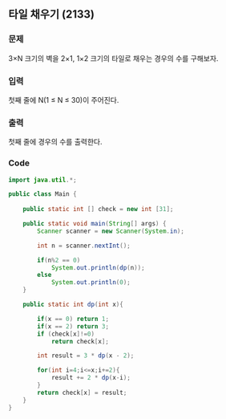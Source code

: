 ## 타일 채우기 (2133)

### 문제

3×N 크기의 벽을 2×1, 1×2 크기의 타일로 채우는 경우의 수를 구해보자.



### 입력

첫째 줄에 N(1 ≤ N ≤ 30)이 주어진다.



### 출력

첫째 줄에 경우의 수를 출력한다.



### Code

```java
import java.util.*;

public class Main {
  
    public static int [] check = new int [31];

    public static void main(String[] args) {
        Scanner scanner = new Scanner(System.in);

        int n = scanner.nextInt();

        if(n%2 == 0)
            System.out.println(dp(n));
        else
            System.out.println(0);
    }

    public static int dp(int x){

        if(x == 0) return 1;
        if(x == 2) return 3;
        if (check[x]!=0)
            return check[x];

        int result = 3 * dp(x - 2);

        for(int i=4;i<=x;i+=2){
            result += 2 * dp(x-i);
        }
        return check[x] = result;
    }
}

```





